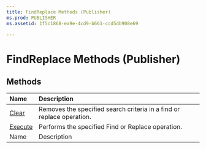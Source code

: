 ```yaml
---
title: FindReplace Methods (Publisher)
ms.prod: PUBLISHER
ms.assetid: 1f5c1868-ea9e-4cd9-b661-ccd5db908e69

---
```



# FindReplace Methods (Publisher)

## Methods



|**Name**|**Description**|
|:-----|:-----|
| [Clear](findreplace.clear-method-publisher.md)|Removes the specified search criteria in a find or replace operation.|
| [Execute](findreplace.execute-method-publisher.md)|Performs the specified Find or Replace operation.|
|Name|Description|

